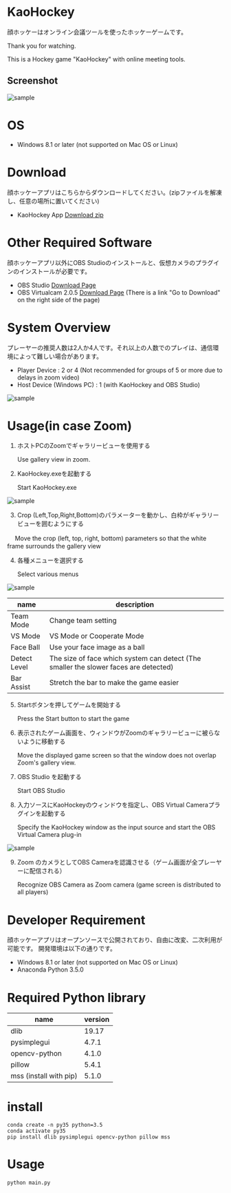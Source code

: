 # KaoHockey

顔ホッケーはオンライン会議ツールを使ったホッケーゲームです。

Thank you for watching. 

This is a Hockey game "KaoHockey" with online meeting tools.

## Screenshot

![sample](https://github.com/mizumasa/KaoHockey/blob/master/kaohockey.jpg "サンプル")

# OS
* Windows 8.1 or later (not supported on Mac OS or Linux)

# Download
顔ホッケーアプリはこちらからダウンロードしてください。(zipファイルを解凍し、任意の場所に置いてください)
* KaoHockey App [Download zip](https://github.com/mizumasa/KaoHockey/releases/download/1.0/KaoHockey.zip)

# Other Required Software
顔ホッケーアプリ以外にOBS Studioのインストールと、仮想カメラのプラグインのインストールが必要です。
* OBS Studio [Download Page](https://obsproject.com/ja/download)
* OBS Virtualcam 2.0.5 [Download Page](https://obsproject.com/forum/resources/obs-virtualcam.949/) (There is a link "Go to Download" on the right side of the page)

# System Overview
プレーヤーの推奨人数は2人か4人です。それ以上の人数でのプレイは、通信環境によって難しい場合があります。
* Player Device : 2 or 4 (Not recommended for groups of 5 or more due to delays in zoom video)
* Host Device (Windows PC) : 1 (with KaoHockey and OBS Studio)

![sample](https://github.com/mizumasa/KaoHockey/blob/master/System.jpg "サンプル")

# Usage(in case Zoom)

1. ホストPCのZoomでギャラリービューを使用する

   Use gallery view in zoom.

2. KaoHockey.exeを起動する

   Start KaoHockey.exe

![sample](https://github.com/mizumasa/KaoHockey/blob/master/screen1.jpg "サンプル")

3. Crop (Left,Top,Right,Bottom)のパラメーターを動かし、白枠がギャラリービューを囲むようにする

　 Move the crop (left, top, right, bottom) parameters so that the white frame surrounds the gallery view

4. 各種メニューを選択する

   Select various menus

![sample](https://github.com/mizumasa/KaoHockey/blob/master/control.jpg "サンプル")

| name | description |
----|---- 
| Team Mode                       | Change team setting |
| VS Mode               | VS Mode or Cooperate Mode |
| Face Ball             | Use your face image as a ball |
| Detect Level                    | The size of face which system can detect (The smaller the slower faces are detected) |
| Bar Assist 	  | Stretch the bar to make the game easier |


5. Startボタンを押してゲームを開始する

   Press the Start button to start the game

6. 表示されたゲーム画面を、ウィンドウがZoomのギャラリービューに被らないように移動する

   Move the displayed game screen so that the window does not overlap Zoom's gallery view.

7. OBS Studio を起動する

   Start OBS Studio
   
8. 入力ソースにKaoHockeyのウィンドウを指定し、OBS Virtual Cameraプラグインを起動する

   Specify the KaoHockey window as the input source and start the OBS Virtual Camera plug-in

![sample](https://github.com/mizumasa/KaoHockey/blob/master/KaoHockeyOBS.jpg "サンプル")

9. Zoom のカメラとしてOBS Cameraを認識させる（ゲーム画面が全プレーヤーに配信される）

   Recognize OBS Camera as Zoom camera (game screen is distributed to all players)






# Developer Requirement

顔ホッケーアプリはオープンソースで公開されており、自由に改変、二次利用が可能です。
開発環境は以下の通りです。

* Windows 8.1 or later (not supported on Mac OS or Linux)
* Anaconda Python 3.5.0

# Required Python library

| name | version |
----|---- 
| dlib                      | 19.17 |
| pysimplegui               | 4.7.1 |
| opencv-python             | 4.1.0 |
| pillow                    | 5.4.1 |
| mss (install with pip) 	  | 5.1.0 |

# install
```
conda create -n py35 python=3.5
conda activate py35
pip install dlib pysimplegui opencv-python pillow mss
```
# Usage
```
python main.py
```
